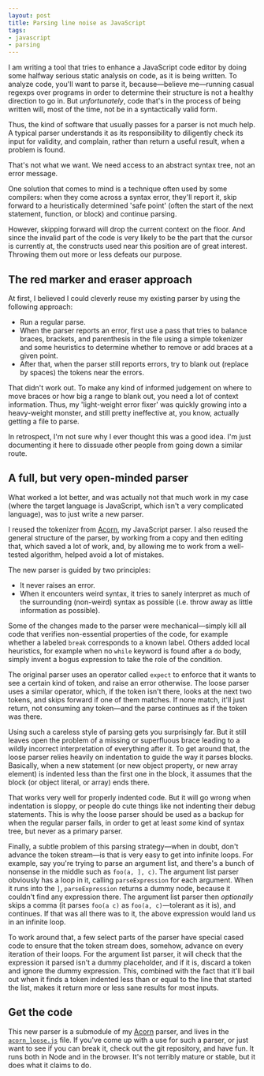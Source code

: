 ```yaml
---
layout: post
title: Parsing line noise as JavaScript
tags:
- javascript
- parsing
---
```


I am writing a tool that tries to enhance a JavaScript code editor by
doing some halfway serious static analysis on code, as it is being
written. To analyze code, you'll want to parse it, because—believe
me—running casual regexps over programs in order to determine their
structure is not a healthy direction to go in. But *unfortunately*,
code that's in the process of being written will, most of the time,
not be in a syntactically valid form.

Thus, the kind of software that usually passes for a parser is not
much help. A typical parser understands it as its responsibility to
diligently check its input for validity, and complain, rather than
return a useful result, when a problem is found.

That's not what we want. We need access to an abstract syntax tree,
not an error message.

One solution that comes to mind is a technique often used by some
compilers: when they come across a syntax error, they'll report it,
skip forward to a heuristically determined 'safe point' (often the
start of the next statement, function, or block) and continue parsing.

However, skipping forward will drop the current context on the floor.
And since the invalid part of the code is very likely to be the part
that the cursor is currently at, the constructs used near this
position are of great interest. Throwing them out more or less defeats
our purpose.

## The red marker and eraser approach

At first, I believed I could cleverly reuse my existing parser by
using the following approach:

* Run a regular parse.
* When the parser reports an error, first use a pass that tries to
  balance braces, brackets, and parenthesis in the file using a simple
  tokenizer and some heuristics to determine whether to remove or add
  braces at a given point.
* After that, when the parser still reports errors, try to blank out
  (replace by spaces) the tokens near the errors.

That didn't work out. To make any kind of informed judgement on where
to move braces or how big a range to blank out, you need a lot of
context information. Thus, my 'light-weight error fixer' was quickly
growing into a heavy-weight monster, and still pretty ineffective at,
you know, actually getting a file to parse.

In retrospect, I'm not sure why I ever thought this was a good idea.
I'm just documenting it here to dissuade other people from going down
a similar route.

## A full, but very open-minded parser

What worked a lot better, and was actually not that much work in my
case (where the target language is JavaScript, which isn't a very
complicated language), was to just write a new parser.

I reused the tokenizer from [Acorn][ac], my JavaScript parser. I also
reused the general structure of the parser, by working from a copy and
then editing that, which saved a lot of work, and, by allowing me to
work from a well-tested algorithm, helped avoid a lot of mistakes.

[ac]: acorn.html

The new parser is guided by two principles:

* It never raises an error.
* When it encounters weird syntax, it tries to sanely interpret as
  much of the surrounding (non-weird) syntax as possible (i.e. throw
  away as little information as possible).

Some of the changes made to the parser were mechanical—simply kill all
code that verifies non-essential properties of the code, for example
whether a labeled `break` corresponds to a known label. Others added
local heuristics, for example when no `while` keyword is found after a
`do` body, simply invent a bogus expression to take the role of the
condition.

The original parser uses an operator called `expect` to enforce that
it wants to see a certain kind of token, and raise an error otherwise.
The loose parser uses a similar operator, which, if the token isn't
there, looks at the next two tokens, and skips forward if one of them
matches. If none match, it'll just return, not consuming any token—and
the parse continues as if the token was there.

Using such a careless style of parsing gets you surprisingly far. But
it still leaves open the problem of a missing or superfluous brace
leading to a wildly incorrect interpretation of everything after it.
To get around that, the loose parser relies heavily on indentation to
guide the way it parses blocks. Basically, when a new statement (or
new object property, or new array element) is indented less than the
first one in the block, it assumes that the block (or object literal,
or array) ends there.

That works very well for properly indented code. But it will go wrong
when indentation is sloppy, or people do cute things like not
indenting their debug statements. This is why the loose parser should
be used as a backup for when the regular parser fails, in order to get
at least *some* kind of syntax tree, but never as a primary parser.

Finally, a subtle problem of this parsing strategy—when in doubt,
don't advance the token stream—is that is very easy to get into
infinite loops. For example, say you're trying to parse an argument
list, and there's a bunch of nonsense in the middle such as `foo(a, ],
c)`. The argument list parser obviously has a loop in it, calling
`parseExpression` for each argument. When it runs into the `]`,
`parseExpression` returns a dummy node, because it couldn't find any
expression there. The argument list parser then *optionally* skips a
comma (it parses `foo(a c)` as `foo(a, c)`—tolerant as it is), and
continues. If that was all there was to it, the above expression would
land us in an infinite loop.

To work around that, a few select parts of the parser have special
cased code to ensure that the token stream does, somehow, advance on
every iteration of their loops. For the argument list parser, it will
check that the expression it parsed isn't a dummy placeholder, and if
it is, discard a token and ignore the dummy expression. This, combined
with the fact that it'll bail out when it finds a token indented less
than or equal to the line that started the list, makes it return more
or less sane results for most inputs.

## Get the code

This new parser is a submodule of my [Acorn][ac] parser, and lives in
the [`acorn_loose.js`][pl] file. If you've come up with a use for such
a parser, or just want to see if you can break it, check out the git
repository, and have fun. It runs both in Node and in the browser.
It's not terribly mature or stable, but it does what it claims to do.

[pl]: https://github.com/marijnh/acorn/blob/master/acorn_loose.js
